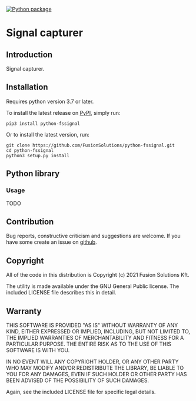 [![Python package](https://github.com/FusionSolutions/python-fssignal/actions/workflows/python-package.yml/badge.svg)](https://github.com/FusionSolutions/python-fssignal/actions/workflows/python-package.yml)
# Signal capturer

## Introduction

Signal capturer.

## Installation

Requires python version 3.7 or later.

To install the latest release on [PyPI](https://pypi.org/project/python-fssignal/),
simply run:

```shell
pip3 install python-fssignal
```

Or to install the latest version, run:

```shell
git clone https://github.com/FusionSolutions/python-fssignal.git
cd python-fssignal
python3 setup.py install
```

## Python library

### Usage

TODO

## Contribution

Bug reports, constructive criticism and suggestions are welcome. If you have some create an issue on [github](https://github.com/FusionSolutions/python-fssignal/issues).

## Copyright

All of the code in this distribution is Copyright (c) 2021 Fusion Solutions Kft.

The utility is made available under the GNU General Public license. The included LICENSE file describes this in detail.

## Warranty

THIS SOFTWARE IS PROVIDED "AS IS" WITHOUT WARRANTY OF ANY KIND, EITHER EXPRESSED OR IMPLIED, INCLUDING, BUT NOT LIMITED TO, THE IMPLIED WARRANTIES OF MERCHANTABILITY AND FITNESS FOR A PARTICULAR PURPOSE. THE ENTIRE RISK AS TO THE USE OF THIS SOFTWARE IS WITH YOU.

IN NO EVENT WILL ANY COPYRIGHT HOLDER, OR ANY OTHER PARTY WHO MAY MODIFY AND/OR REDISTRIBUTE THE LIBRARY, BE LIABLE TO YOU FOR ANY DAMAGES, EVEN IF SUCH HOLDER OR OTHER PARTY HAS BEEN ADVISED OF THE POSSIBILITY OF SUCH DAMAGES.

Again, see the included LICENSE file for specific legal details.
